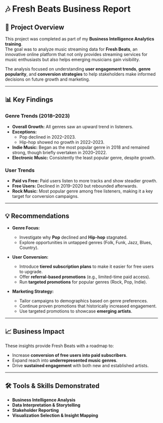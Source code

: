 # 🎶 Fresh Beats Business Report

## 📌 Project Overview
This project was completed as part of my **Business Intelligence Analytics training**.  
The goal was to analyze music streaming data for **Fresh Beats**, an innovative online platform that not only provides streaming services for music enthusiasts but also helps emerging musicians gain visibility.  

The analysis focused on understanding **user engagement trends**, **genre popularity**, and **conversion strategies** to help stakeholders make informed decisions on future growth and marketing.

---

## 📊 Key Findings

### Genre Trends (2018–2023)
- **Overall Growth:** All genres saw an upward trend in listeners.  
- **Exceptions:**  
  - Pop declined in 2022–2023.  
  - Hip-hop showed no growth in 2022–2023.  
- **Indie Music:** Began as the most popular genre in 2018 and remained strong, though briefly overtaken in 2020–2022.  
- **Electronic Music:** Consistently the least popular genre, despite growth.

### User Trends
- **Paid vs Free:** Paid users listen to more tracks and show steadier growth.  
- **Free Users:** Declined in 2019–2020 but rebounded afterwards.  
- **Rock Music:** Most popular genre among free listeners, making it a key target for conversion campaigns.  

---

## 💡 Recommendations

- **Genre Focus:**  
  - Investigate why **Pop** declined and **Hip-hop** stagnated.  
  - Explore opportunities in untapped genres (Folk, Funk, Jazz, Blues, Country).  

- **User Conversion:**  
  - Introduce **tiered subscription plans** to make it easier for free users to upgrade.  
  - Offer **referral-based promotions** (e.g., limited-time paid access).  
  - Run **targeted promotions** for popular genres (Rock, Pop, Indie).  

- **Marketing Strategy:**  
  - Tailor campaigns to demographics based on genre preferences.  
  - Continue proven promotions that historically increased engagement.  
  - Use targeted promotions to showcase **emerging artists**.  

---

## 📈 Business Impact
These insights provide Fresh Beats with a roadmap to:
- Increase **conversion of free users into paid subscribers**.  
- Expand reach into **underrepresented music genres**.  
- Drive **sustained engagement** with both new and established artists.  

---

## 🛠️ Tools & Skills Demonstrated
- **Business Intelligence Analysis**
- **Data Interpretation & Storytelling**
- **Stakeholder Reporting**
- **Visualization Selection & Insight Mapping**
